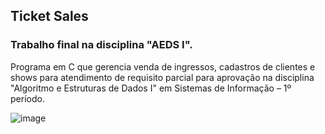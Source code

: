 ## Ticket Sales
### Trabalho final na disciplina "AEDS I".

Programa em C que gerencia venda de ingressos, cadastros de clientes e shows para atendimento de requisito parcial para aprovação na disciplina "Algoritmo e Estruturas de Dados I" em Sistemas de Informação – 1º período.

![image](https://github.com/user-attachments/assets/484ba50a-676b-4e82-8ac9-03e78ee99419)
